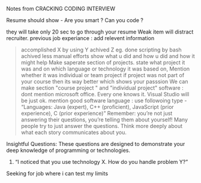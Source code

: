 Notes from CRACKING CODING INTERVIEW

Resume should show - 
Are you smart ?
Can you code ?

they will take only 20 sec to go through your resume
Weak item will distract recruiter.
previous job experiance : add relevent information
>accomplished X by using Y achived Z
eg. done scripting by bash achived less manual efforts
show what u did and how u did and how it might help
Make saperate section of projects.
state what project it was and on which language or technology it was based on, Mention whether it was individual or team project
if project was not part of your course then its way better which shows your passsion
We can make section "course project " and "individual project"
software  : dont mention microsoft office. Every one knows it. Visual Studio will be just ok. mention good software
language : use followoing type - “Languages: Java (expert), C++ (proficient), JavaScript (prior experience), C (prior experience)”
Remember: you’re not just answering their questions, you’re telling them about yourself! Many people try to just answer the questions. Think more deeply about what
each story communicates about you.

Insightful Questions: These questions are designed to demonstrate your deep knowledge
of programming or technologies.
1. “I noticed that you use technology X. How do you handle problem Y?”

Seeking for job where i can test my limits
